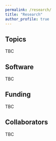 ```yaml
---
permalink: /research/
title: "Research"
author_profile: true
---
```


## Topics

TBC

## Software

TBC

## Funding

TBC

## Collaborators

TBC